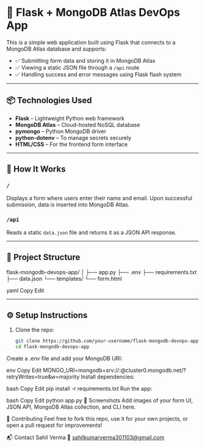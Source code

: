 # 🚀 Flask + MongoDB Atlas DevOps App

This is a simple web application built using Flask that connects to a MongoDB Atlas database and supports:

- ✅ Submitting form data and storing it in MongoDB Atlas
- ✅ Viewing a static JSON file through a `/api` route
- ✅ Handling success and error messages using Flask flash system

---

## 📦 Technologies Used

- **Flask** – Lightweight Python web framework
- **MongoDB Atlas** – Cloud-hosted NoSQL database
- **pymongo** – Python MongoDB driver
- **python-dotenv** – To manage secrets securely
- **HTML/CSS** – For the frontend form interface

---

## 🔧 How It Works

### `/`  
Displays a form where users enter their name and email. Upon successful submission, data is inserted into MongoDB Atlas.

### `/api`  
Reads a static `data.json` file and returns it as a JSON API response.

---

## 📁 Project Structure

flask-mongodb-devops-app/
│
├── app.py
├── .env
├── requirements.txt
├── data.json
└── templates/
└── form.html

yaml
Copy
Edit

---

## ⚙️ Setup Instructions

1. Clone the repo:
   ```bash
   git clone https://github.com/your-username/flask-mongodb-devops-app.git
   cd flask-mongodb-devops-app
Create a .env file and add your MongoDB URI:

env
Copy
Edit
MONGO_URI=mongodb+srv://<username>:<password>@cluster0.mongodb.net/?retryWrites=true&w=majority
Install dependencies:

bash
Copy
Edit
pip install -r requirements.txt
Run the app:

bash
Copy
Edit
python app.py
📸 Screenshots
Add images of your form UI, JSON API, MongoDB Atlas collection, and CLI here.

🙌 Contributing
Feel free to fork this repo, use it for your own projects, or open a pull request for improvements!

📬 Contact
Sahil Verma
📧 sahilkumarverma301103@gmail.com
